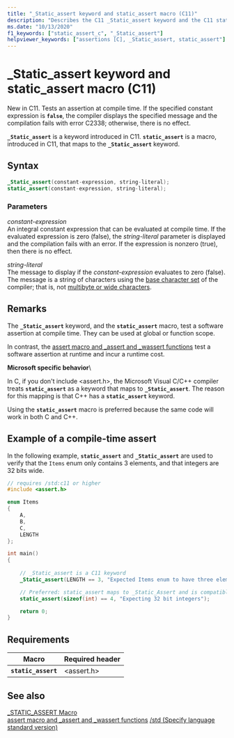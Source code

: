 ```yaml
---
title: "_Static_assert keyword and static_assert macro (C11)"
description: "Describes the C11 _Static_assert keyword and the C11 static_assert macro."
ms.date: "10/13/2020"
f1_keywords: ["static_assert_c", "_Static_assert"]
helpviewer_keywords: ["assertions [C], _Static_assert, static_assert"]
---
```


# _Static_assert keyword and static_assert macro (C11)

New in C11. Tests an assertion at compile time. If the specified constant expression is **`false`**, the compiler displays the specified message and the compilation fails with error C2338; otherwise, there is no effect.

**`_Static_assert`** is a keyword introduced in C11.
**`static_assert`** is a macro, introduced in C11, that maps to the **`_Static_assert`** keyword.

## Syntax

```C
_Static_assert(constant-expression, string-literal);
static_assert(constant-expression, string-literal);
```

### Parameters

*constant-expression*\
An integral constant expression that can be evaluated at compile time. If the evaluated expression is zero (false), the *string-literal* parameter is displayed and the compilation fails with an error. If the expression is nonzero (true), then there is no effect.

*string-literal*\
The message to display if the *constant-expression* evaluates to zero (false). The message is a string of characters using the [base character set](../c-language/ascii-character-set.md) of the compiler; that is, not [multibyte or wide characters](../c-language/multibyte-and-wide-characters.md).

## Remarks

The **`_Static_assert`** keyword, and the **`static_assert`** macro, test a software assertion at compile time. They can be used at global or function scope.

In contrast, the [assert macro and _assert and _wassert functions](../c-runtime-library/reference/assert-macro-assert-wassert.md) test a software assertion at runtime and incur a runtime cost.

**Microsoft specific behavior**\

In C, if you don't include <assert.h>, the Microsoft Visual C/C++ compiler treats **`static_assert`** as a keyword that maps to **`_Static_assert`**. The reason for this mapping is that C++ has a **`static_assert`** keyword.

Using the **`static_assert`** macro is preferred because the same code will work in both C and C++.

## Example of a compile-time assert

In the following example, **`static_assert`** and **`_Static_assert`** are used to verify that the `Items` enum only contains 3 elements, and that integers are 32 bits wide.

```C
// requires /std:c11 or higher
#include <assert.h>

enum Items
{
    A,
    B,
    C,
    LENGTH
};

int main()
{
    
    // _Static_assert is a C11 keyword
    _Static_assert(LENGTH == 3, "Expected Items enum to have three elements");

    // Preferred: static_assert maps to _Static_Assert and is compatible with C++
    static_assert(sizeof(int) == 4, "Expecting 32 bit integers"); 

    return 0;
}
```

## Requirements

|Macro|Required header|
|-------------|---------------------|
|**`static_assert`**|\<assert.h>|

## See also

[_STATIC_ASSERT Macro](../c-runtime-library/reference/static-assert-macro.md)\
[assert macro and _assert and _wassert functions](../c-runtime-library/reference/assert-macro-assert-wassert.md)
[/std (Specify language standard version)](../build/reference/std-specify-language-standard-version)